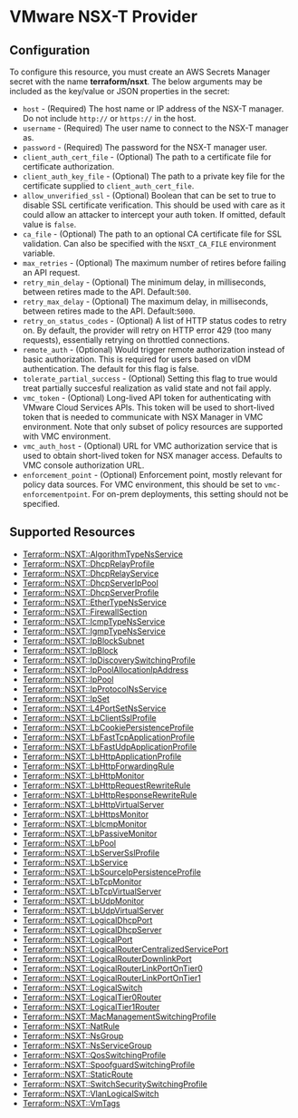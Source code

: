 # VMware NSX-T Provider

## Configuration

To configure this resource, you must create an AWS Secrets Manager secret with the name **terraform/nsxt**. The below arguments may be included as the key/value or JSON properties in the secret:

* `host` - (Required) The host name or IP address of the NSX-T manager. Do not include
  `http://` or `https://` in the host.
* `username` - (Required) The user name to connect to the NSX-T manager as.
* `password` - (Required) The password for the NSX-T manager user.
* `client_auth_cert_file` - (Optional) The path to a certificate file for
  certificate authorization.
* `client_auth_key_file` - (Optional) The path to a private key file for the
  certificate supplied to `client_auth_cert_file`.
* `allow_unverified_ssl` - (Optional) Boolean that can be set to true to disable
  SSL certificate verification. This should be used with care as it could allow
  an attacker to intercept your auth token. If omitted, default value is
  `false`.
* `ca_file` - (Optional) The path to an optional CA certificate file for SSL
  validation. Can also be specified with the `NSXT_CA_FILE` environment
  variable.
* `max_retries` - (Optional) The maximum number of retires before failing an API
  request.
* `retry_min_delay` - (Optional) The minimum delay, in milliseconds, between
  retires made to the API. Default:`500`.
* `retry_max_delay` - (Optional) The maximum delay, in milliseconds, between
  retires made to the API. Default:`5000`.
* `retry_on_status_codes` - (Optional) A list of HTTP status codes to retry on.
  By default, the provider will retry on HTTP error 429 (too many requests),
  essentially retrying on throttled connections.
* `remote_auth` - (Optional) Would trigger remote authorization instead of basic
  authorization. This is required for users based on vIDM authentication.
  The default for this flag is false.
* `tolerate_partial_success` - (Optional) Setting this flag to true would treat
  partially succesful realization as valid state and not fail apply.
* `vmc_token` - (Optional) Long-lived API token for authenticating with VMware
  Cloud Services APIs. This token will be used to short-lived token that is
  needed to communicate with NSX Manager in VMC environment.
  Note that only subset of policy resources are supported with VMC environment.
* `vmc_auth_host` - (Optional) URL for VMC authorization service that is used
  to obtain short-lived token for NSX manager access. Defaults to VMC
  console authorization URL.
* `enforcement_point` - (Optional) Enforcement point, mostly relevant for policy
  data sources. For VMC environment, this should be set to `vmc-enforcementpoint`.
  For on-prem deployments, this setting should not be specified.


## Supported Resources

* [Terraform::NSXT::AlgorithmTypeNsService](../resources/nsxt/Terraform-NSXT-AlgorithmTypeNsService/docs/README.md)
* [Terraform::NSXT::DhcpRelayProfile](../resources/nsxt/Terraform-NSXT-DhcpRelayProfile/docs/README.md)
* [Terraform::NSXT::DhcpRelayService](../resources/nsxt/Terraform-NSXT-DhcpRelayService/docs/README.md)
* [Terraform::NSXT::DhcpServerIpPool](../resources/nsxt/Terraform-NSXT-DhcpServerIpPool/docs/README.md)
* [Terraform::NSXT::DhcpServerProfile](../resources/nsxt/Terraform-NSXT-DhcpServerProfile/docs/README.md)
* [Terraform::NSXT::EtherTypeNsService](../resources/nsxt/Terraform-NSXT-EtherTypeNsService/docs/README.md)
* [Terraform::NSXT::FirewallSection](../resources/nsxt/Terraform-NSXT-FirewallSection/docs/README.md)
* [Terraform::NSXT::IcmpTypeNsService](../resources/nsxt/Terraform-NSXT-IcmpTypeNsService/docs/README.md)
* [Terraform::NSXT::IgmpTypeNsService](../resources/nsxt/Terraform-NSXT-IgmpTypeNsService/docs/README.md)
* [Terraform::NSXT::IpBlockSubnet](../resources/nsxt/Terraform-NSXT-IpBlockSubnet/docs/README.md)
* [Terraform::NSXT::IpBlock](../resources/nsxt/Terraform-NSXT-IpBlock/docs/README.md)
* [Terraform::NSXT::IpDiscoverySwitchingProfile](../resources/nsxt/Terraform-NSXT-IpDiscoverySwitchingProfile/docs/README.md)
* [Terraform::NSXT::IpPoolAllocationIpAddress](../resources/nsxt/Terraform-NSXT-IpPoolAllocationIpAddress/docs/README.md)
* [Terraform::NSXT::IpPool](../resources/nsxt/Terraform-NSXT-IpPool/docs/README.md)
* [Terraform::NSXT::IpProtocolNsService](../resources/nsxt/Terraform-NSXT-IpProtocolNsService/docs/README.md)
* [Terraform::NSXT::IpSet](../resources/nsxt/Terraform-NSXT-IpSet/docs/README.md)
* [Terraform::NSXT::L4PortSetNsService](../resources/nsxt/Terraform-NSXT-L4PortSetNsService/docs/README.md)
* [Terraform::NSXT::LbClientSslProfile](../resources/nsxt/Terraform-NSXT-LbClientSslProfile/docs/README.md)
* [Terraform::NSXT::LbCookiePersistenceProfile](../resources/nsxt/Terraform-NSXT-LbCookiePersistenceProfile/docs/README.md)
* [Terraform::NSXT::LbFastTcpApplicationProfile](../resources/nsxt/Terraform-NSXT-LbFastTcpApplicationProfile/docs/README.md)
* [Terraform::NSXT::LbFastUdpApplicationProfile](../resources/nsxt/Terraform-NSXT-LbFastUdpApplicationProfile/docs/README.md)
* [Terraform::NSXT::LbHttpApplicationProfile](../resources/nsxt/Terraform-NSXT-LbHttpApplicationProfile/docs/README.md)
* [Terraform::NSXT::LbHttpForwardingRule](../resources/nsxt/Terraform-NSXT-LbHttpForwardingRule/docs/README.md)
* [Terraform::NSXT::LbHttpMonitor](../resources/nsxt/Terraform-NSXT-LbHttpMonitor/docs/README.md)
* [Terraform::NSXT::LbHttpRequestRewriteRule](../resources/nsxt/Terraform-NSXT-LbHttpRequestRewriteRule/docs/README.md)
* [Terraform::NSXT::LbHttpResponseRewriteRule](../resources/nsxt/Terraform-NSXT-LbHttpResponseRewriteRule/docs/README.md)
* [Terraform::NSXT::LbHttpVirtualServer](../resources/nsxt/Terraform-NSXT-LbHttpVirtualServer/docs/README.md)
* [Terraform::NSXT::LbHttpsMonitor](../resources/nsxt/Terraform-NSXT-LbHttpsMonitor/docs/README.md)
* [Terraform::NSXT::LbIcmpMonitor](../resources/nsxt/Terraform-NSXT-LbIcmpMonitor/docs/README.md)
* [Terraform::NSXT::LbPassiveMonitor](../resources/nsxt/Terraform-NSXT-LbPassiveMonitor/docs/README.md)
* [Terraform::NSXT::LbPool](../resources/nsxt/Terraform-NSXT-LbPool/docs/README.md)
* [Terraform::NSXT::LbServerSslProfile](../resources/nsxt/Terraform-NSXT-LbServerSslProfile/docs/README.md)
* [Terraform::NSXT::LbService](../resources/nsxt/Terraform-NSXT-LbService/docs/README.md)
* [Terraform::NSXT::LbSourceIpPersistenceProfile](../resources/nsxt/Terraform-NSXT-LbSourceIpPersistenceProfile/docs/README.md)
* [Terraform::NSXT::LbTcpMonitor](../resources/nsxt/Terraform-NSXT-LbTcpMonitor/docs/README.md)
* [Terraform::NSXT::LbTcpVirtualServer](../resources/nsxt/Terraform-NSXT-LbTcpVirtualServer/docs/README.md)
* [Terraform::NSXT::LbUdpMonitor](../resources/nsxt/Terraform-NSXT-LbUdpMonitor/docs/README.md)
* [Terraform::NSXT::LbUdpVirtualServer](../resources/nsxt/Terraform-NSXT-LbUdpVirtualServer/docs/README.md)
* [Terraform::NSXT::LogicalDhcpPort](../resources/nsxt/Terraform-NSXT-LogicalDhcpPort/docs/README.md)
* [Terraform::NSXT::LogicalDhcpServer](../resources/nsxt/Terraform-NSXT-LogicalDhcpServer/docs/README.md)
* [Terraform::NSXT::LogicalPort](../resources/nsxt/Terraform-NSXT-LogicalPort/docs/README.md)
* [Terraform::NSXT::LogicalRouterCentralizedServicePort](../resources/nsxt/Terraform-NSXT-LogicalRouterCentralizedServicePort/docs/README.md)
* [Terraform::NSXT::LogicalRouterDownlinkPort](../resources/nsxt/Terraform-NSXT-LogicalRouterDownlinkPort/docs/README.md)
* [Terraform::NSXT::LogicalRouterLinkPortOnTier0](../resources/nsxt/Terraform-NSXT-LogicalRouterLinkPortOnTier0/docs/README.md)
* [Terraform::NSXT::LogicalRouterLinkPortOnTier1](../resources/nsxt/Terraform-NSXT-LogicalRouterLinkPortOnTier1/docs/README.md)
* [Terraform::NSXT::LogicalSwitch](../resources/nsxt/Terraform-NSXT-LogicalSwitch/docs/README.md)
* [Terraform::NSXT::LogicalTier0Router](../resources/nsxt/Terraform-NSXT-LogicalTier0Router/docs/README.md)
* [Terraform::NSXT::LogicalTier1Router](../resources/nsxt/Terraform-NSXT-LogicalTier1Router/docs/README.md)
* [Terraform::NSXT::MacManagementSwitchingProfile](../resources/nsxt/Terraform-NSXT-MacManagementSwitchingProfile/docs/README.md)
* [Terraform::NSXT::NatRule](../resources/nsxt/Terraform-NSXT-NatRule/docs/README.md)
* [Terraform::NSXT::NsGroup](../resources/nsxt/Terraform-NSXT-NsGroup/docs/README.md)
* [Terraform::NSXT::NsServiceGroup](../resources/nsxt/Terraform-NSXT-NsServiceGroup/docs/README.md)
* [Terraform::NSXT::QosSwitchingProfile](../resources/nsxt/Terraform-NSXT-QosSwitchingProfile/docs/README.md)
* [Terraform::NSXT::SpoofguardSwitchingProfile](../resources/nsxt/Terraform-NSXT-SpoofguardSwitchingProfile/docs/README.md)
* [Terraform::NSXT::StaticRoute](../resources/nsxt/Terraform-NSXT-StaticRoute/docs/README.md)
* [Terraform::NSXT::SwitchSecuritySwitchingProfile](../resources/nsxt/Terraform-NSXT-SwitchSecuritySwitchingProfile/docs/README.md)
* [Terraform::NSXT::VlanLogicalSwitch](../resources/nsxt/Terraform-NSXT-VlanLogicalSwitch/docs/README.md)
* [Terraform::NSXT::VmTags](../resources/nsxt/Terraform-NSXT-VmTags/docs/README.md)